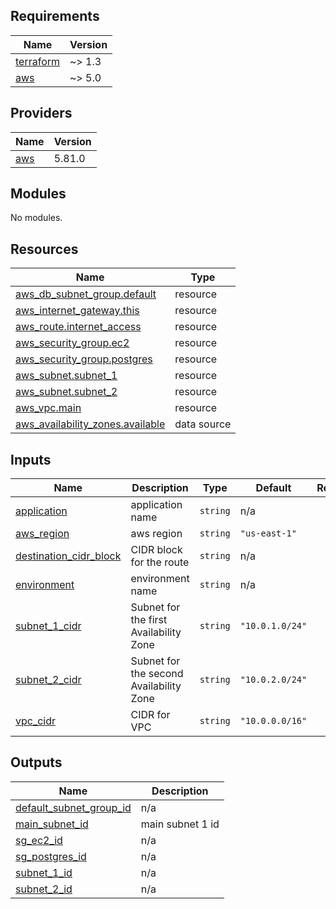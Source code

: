 <!-- BEGINNING OF PRE-COMMIT-TERRAFORM DOCS HOOK -->
## Requirements

| Name | Version |
|------|---------|
| <a name="requirement_terraform"></a> [terraform](#requirement\_terraform) | ~> 1.3 |
| <a name="requirement_aws"></a> [aws](#requirement\_aws) | ~> 5.0 |

## Providers

| Name | Version |
|------|---------|
| <a name="provider_aws"></a> [aws](#provider\_aws) | 5.81.0 |

## Modules

No modules.

## Resources

| Name | Type |
|------|------|
| [aws_db_subnet_group.default](https://registry.terraform.io/providers/hashicorp/aws/latest/docs/resources/db_subnet_group) | resource |
| [aws_internet_gateway.this](https://registry.terraform.io/providers/hashicorp/aws/latest/docs/resources/internet_gateway) | resource |
| [aws_route.internet_access](https://registry.terraform.io/providers/hashicorp/aws/latest/docs/resources/route) | resource |
| [aws_security_group.ec2](https://registry.terraform.io/providers/hashicorp/aws/latest/docs/resources/security_group) | resource |
| [aws_security_group.postgres](https://registry.terraform.io/providers/hashicorp/aws/latest/docs/resources/security_group) | resource |
| [aws_subnet.subnet_1](https://registry.terraform.io/providers/hashicorp/aws/latest/docs/resources/subnet) | resource |
| [aws_subnet.subnet_2](https://registry.terraform.io/providers/hashicorp/aws/latest/docs/resources/subnet) | resource |
| [aws_vpc.main](https://registry.terraform.io/providers/hashicorp/aws/latest/docs/resources/vpc) | resource |
| [aws_availability_zones.available](https://registry.terraform.io/providers/hashicorp/aws/latest/docs/data-sources/availability_zones) | data source |

## Inputs

| Name | Description | Type | Default | Required |
|------|-------------|------|---------|:--------:|
| <a name="input_application"></a> [application](#input\_application) | application name | `string` | n/a | yes |
| <a name="input_aws_region"></a> [aws\_region](#input\_aws\_region) | aws region | `string` | `"us-east-1"` | no |
| <a name="input_destination_cidr_block"></a> [destination\_cidr\_block](#input\_destination\_cidr\_block) | CIDR block for the route | `string` | n/a | yes |
| <a name="input_environment"></a> [environment](#input\_environment) | environment name | `string` | n/a | yes |
| <a name="input_subnet_1_cidr"></a> [subnet\_1\_cidr](#input\_subnet\_1\_cidr) | Subnet for the first Availability Zone | `string` | `"10.0.1.0/24"` | no |
| <a name="input_subnet_2_cidr"></a> [subnet\_2\_cidr](#input\_subnet\_2\_cidr) | Subnet for the second Availability Zone | `string` | `"10.0.2.0/24"` | no |
| <a name="input_vpc_cidr"></a> [vpc\_cidr](#input\_vpc\_cidr) | CIDR for VPC | `string` | `"10.0.0.0/16"` | no |

## Outputs

| Name | Description |
|------|-------------|
| <a name="output_default_subnet_group_id"></a> [default\_subnet\_group\_id](#output\_default\_subnet\_group\_id) | n/a |
| <a name="output_main_subnet_id"></a> [main\_subnet\_id](#output\_main\_subnet\_id) | main subnet 1 id |
| <a name="output_sg_ec2_id"></a> [sg\_ec2\_id](#output\_sg\_ec2\_id) | n/a |
| <a name="output_sg_postgres_id"></a> [sg\_postgres\_id](#output\_sg\_postgres\_id) | n/a |
| <a name="output_subnet_1_id"></a> [subnet\_1\_id](#output\_subnet\_1\_id) | n/a |
| <a name="output_subnet_2_id"></a> [subnet\_2\_id](#output\_subnet\_2\_id) | n/a |
<!-- END OF PRE-COMMIT-TERRAFORM DOCS HOOK -->
